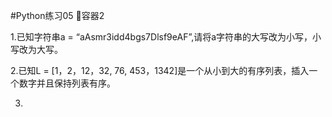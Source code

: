 #Python练习05 容器2

1.已知字符串a = “aAsmr3idd4bgs7Dlsf9eAF”,请将a字符串的大写改为小写，小写改为大写。

2.已知L = [1，2，12，32, 76, 453，1342]是一个从小到大的有序列表，插入一个数字并且保持列表有序。

3.
